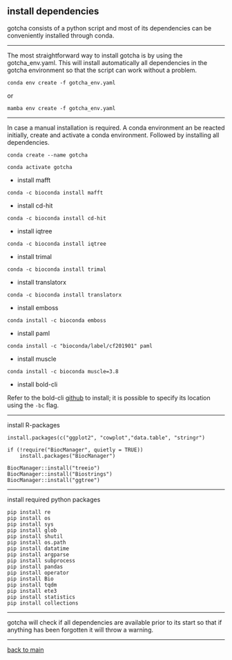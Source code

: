 ## install dependencies


gotcha consists of a python script and most of its dependencies can be conveniently installed through conda.


---
The most straightforward way to install gotcha is by using the gotcha_env.yaml. This will install automatically all dependencies in the gotcha environment so that the script can work without a problem.

```
conda env create -f gotcha_env.yaml
```
or
```
mamba env create -f gotcha_env.yaml
```


---

In case a manual installation is required. A conda environment an be reacted initially, create and activate a conda environment. Followed by installing all dependencies.

```
conda create --name gotcha

conda activate gotcha
```


- install mafft
```
conda -c bioconda install mafft
```

- install cd-hit
```
conda -c bioconda install cd-hit
```


- install iqtree
```
conda -c bioconda install iqtree
```


- install trimal
```
conda -c bioconda install trimal
```


- install translatorx
```
conda -c bioconda install translatorx
```

- install emboss
```
conda install -c bioconda emboss
```
- install paml

```
conda install -c "bioconda/label/cf201901" paml
```
- install muscle

```
conda install -c bioconda muscle=3.8
```
- install bold-cli

Refer to the bold-cli [github](https://github.com/CNuge/BOLD-CLI) to install; it is possible to specify its location using the ```-bc``` flag.


---
install R-packages
```
install.packages(c("ggplot2", "cowplot","data.table", "stringr")

if (!require("BiocManager", quietly = TRUE))
    install.packages("BiocManager")

BiocManager::install("treeio")
BiocManager::install("Biostrings")
BiocManager::install("ggtree")
```
---
install required python packages

```
pip install re
pip install os
pip install sys
pip install glob
pip install shutil
pip install os.path
pip install datatime
pip install argparse
pip install subprocess
pip install pandas
pip install operator
pip install Bio
pip install tqdm
pip install ete3
pip install statistics
pip install collections

```
---


gotcha will check if all dependencies are available prior to its start so that if anything has been forgotten it will throw a warning.


---


[back to main](https://github.com/Kevinnota/gotcha/blob/main/0.md)
